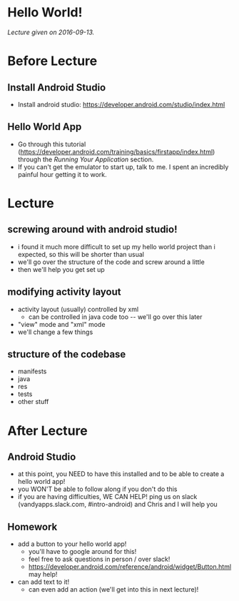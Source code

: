 Hello World!
============

*Lecture given on 2016-09-13.*

# Before Lecture

## Install Android Studio
- Install android studio: https://developer.android.com/studio/index.html

## Hello World App
- Go through this tutorial (https://developer.android.com/training/basics/firstapp/index.html) through the *Running Your Application* section.
- If you can't get the emulator to start up, talk to me. I spent an incredibly painful hour getting it to work.

# Lecture

## screwing around with android studio!
- i found it much more difficult to set up my hello world project than i expected, so this will be shorter than usual
- we'll go over the structure of the code and screw around a little
- then we'll help you get set up

## modifying activity layout
- activity layout (usually) controlled by xml
    - can be controlled in java code too -- we'll go over this later
- "view" mode and "xml" mode
- we'll change a few things

## structure of the codebase
- manifests
- java
- res
- tests
- other stuff

# After Lecture
## Android Studio
- at this point, you NEED to have this installed and to be able to create a hello world app!
- you WON'T be able to follow along if you don't do this
- if you are having difficulties, WE CAN HELP! ping us on slack (vandyapps.slack.com, #intro-android) and Chris and I will help you

## Homework
- add a button to your hello world app!
    - you'll have to google around for this!
    - feel free to ask questions in person / over slack!
    - https://developer.android.com/reference/android/widget/Button.html may help!
- can add text to it!
    - can even add an action (we'll get into this in next lecture)!
